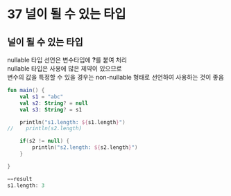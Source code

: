 # 37 널이 될 수 있는 타입

## 널이 될 수 있는 타입
nullable 타입 선언은 변수타입에 <b>?</b>를 붙여 처리  
nullable 타입은 사용에 많은 제약이 있으므로  
변수의 값을 특정할 수 있을 경우는 non-nullable 형태로 선언하여 사용하는 것이 좋음

```kotlin
fun main() {
    val s1 = "abc"
    val s2: String? = null
    val s3: String? = s1

    println("s1.length: ${s1.length}")
//    println(s2.length)

    if(s2 != null) {
        println("s2.length: ${s2.length}")
    }

}

==result
s1.length: 3
```